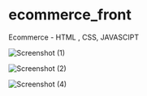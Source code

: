 # ecommerce_front
 Ecommerce - HTML , CSS,  JAVASCIPT
 
 
![Screenshot (1)](https://user-images.githubusercontent.com/64655529/167476871-00cfc4f0-ce4d-4f27-9021-297f6ad6fdc2.png)




![Screenshot (2)](https://user-images.githubusercontent.com/64655529/167476906-e951c7fd-2940-43d7-b76b-264c81b21baa.png)




![Screenshot (4)](https://user-images.githubusercontent.com/64655529/167476928-ba0adc1d-c973-41c4-b303-02c82f5e1f28.png)






